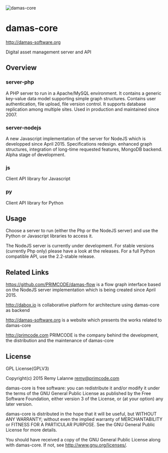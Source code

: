 <img src="http://damas-software.com/bin/damas_logo.png" alt="damas-core"/>


# damas-core
http://damas-software.org

Digital asset management server and API

## Overview
### server-php
A PHP server to run in a Apache/MySQL environment. It contains a generic key-value data model supporting simple graph structures. Contains user authentication, file upload, file version control. It supports database replication among multiple sites. Used in production and maintained since 2007.

### server-nodejs
A new Javascript implementation of the server for NodeJS which is developped since April 2015. Specifications redesign. enhanced graph structures, integration of long-time requested features, MongoDB backend. Alpha stage of development.

### js
Client API library for Javascript

### py
Client API library for Python

## Usage
Choose a server to run (either the Php or the NodeJS server) and use the Python or Javascript libraries to access it.

The NodeJS server is currently under development. For stable versions (currently Php only) please have a look at the releases. For a full Python compatible API, use the 2.2-stable release.

## Related Links

https://github.com/PRIMCODE/damas-flow is a flow graph interface based on the NodeJS server implementation which is being created since April 2015.

http://dabox.io is collaborative platform for architecture using damas-core as backend

http://damas-software.org is a website which presents the works related to damas-core

http://primcode.com PRIMCODE is the company behind the development, the distribution and the maintenance of damas-core


## License
GPL License(GPLV3)

Copyright(c) 2015 Remy Lalanne remy@primcode.com

damas-core is free software: you can redistribute it and/or modify
it under the terms of the GNU General Public License as published by
the Free Software Foundation, either version 3 of the License, or
(at your option) any later version.

damas-core is distributed in the hope that it will be useful,
but WITHOUT ANY WARRANTY; without even the implied warranty of
MERCHANTABILITY or FITNESS FOR A PARTICULAR PURPOSE.  See the
GNU General Public License for more details.

You should have received a copy of the GNU General Public License
along with damas-core.  If not, see <http://www.gnu.org/licenses/>.
